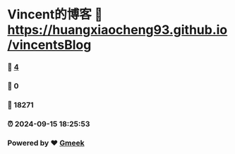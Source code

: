 # Vincent的博客 :link: https://huangxiaocheng93.github.io/vincentsBlog 
### :page_facing_up: [4](https://huangxiaocheng93.github.io/vincentsBlog/tag.html) 
### :speech_balloon: 0 
### :hibiscus: 18271 
### :alarm_clock: 2024-09-15 18:25:53 
### Powered by :heart: [Gmeek](https://github.com/Meekdai/Gmeek)
